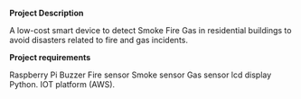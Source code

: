 **Project Description**

A low-cost smart device to detect Smoke Fire Gas in residential buildings to avoid disasters related to fire and gas incidents.

**Project requirements**

Raspberry Pi
Buzzer 
Fire sensor 
Smoke sensor 
Gas sensor
lcd display 
Python. 
IOT platform (AWS).